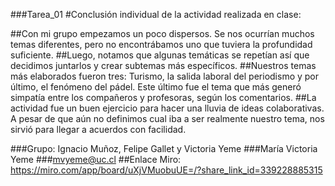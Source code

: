 ###Tarea_01
#Conclusión individual de la actividad realizada en clase:

##Con mi grupo empezamos un poco dispersos. Se nos ocurrían muchos temas diferentes, pero no encontrábamos uno que tuviera la profundidad suficiente.
##Luego, notamos que algunas temáticas se repetían así que decidimos juntarlos y crear subtemas más específicos. 
##Nuestros temas más elaborados fueron tres: Turismo, la salida laboral del periodismo y por último, el fenómeno del pádel. Este último fue el tema que más generó simpatía entre los compañeros y profesoras, según los comentarios.
##La actividad fue un buen ejercicio para hacer una lluvia de ideas colaborativas. A pesar de que aún no definimos cual iba a ser realmente nuestro tema, nos sirvió para llegar a acuerdos con facilidad.

###Grupo: Ignacio Muñoz, Felipe Gallet y Victoria Yeme
###María Victoria Yeme
###mvyeme@uc.cl
##Enlace Miro: https://miro.com/app/board/uXjVMuobuUE=/?share_link_id=339228885315